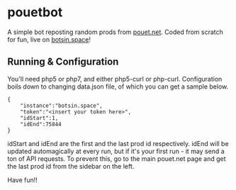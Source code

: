 # pouetbot
A simple bot reposting random prods from [pouet.net](http://pouet.net). Coded from scratch for fun, live on [botsin.space](https://botsin.space/@pouetnet)!

## Running & Configuration
You'll need php5 or php7, and either php5-curl or php-curl.
Configuration boils down to changing data.json file, of which you can get a sample below.

    {
    	"instance":"botsin.space",
    	"token":"<insert your token here>",
    	"idStart":1,
    	"idEnd":75844
    }

idStart and idEnd are the first and the last prod id respectively. idEnd will be updated automagically at every run, but if it's your first run - it may send a ton of API requests. To prevent this, go to the main pouet.net page and get the last prod id from the sidebar on the left.

Have fun!!
